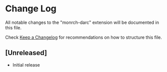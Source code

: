 # Change Log

All notable changes to the "monrch-darc" extension will be documented in this file.

Check [Keep a Changelog](http://keepachangelog.com/) for recommendations on how to structure this file.

## [Unreleased]

- Initial release
